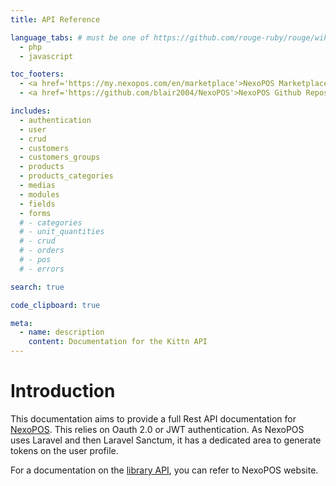 ```yaml
---
title: API Reference

language_tabs: # must be one of https://github.com/rouge-ruby/rouge/wiki/List-of-supported-languages-and-lexers
  - php
  - javascript

toc_footers:
  - <a href='https://my.nexopos.com/en/marketplace'>NexoPOS Marketplace</a>
  - <a href='https://github.com/blair2004/NexoPOS'>NexoPOS Github Repository</a>

includes:
  - authentication
  - user
  - crud
  - customers
  - customers_groups
  - products
  - products_categories
  - medias
  - modules
  - fields
  - forms
  # - categories
  # - unit_quantities
  # - crud
  # - orders
  # - pos
  # - errors

search: true

code_clipboard: true

meta:
  - name: description
    content: Documentation for the Kittn API
---
```


# Introduction

This documentation aims to provide a full Rest API documentation for [NexoPOS](https://github.com/blair2004/NexoPOS). This relies on Oauth 2.0 or JWT authentication. As NexoPOS uses Laravel and then Laravel Sanctum, it has a dedicated area to generate tokens on the user profile.

For a documentation on the [library API](https://my.nexopos.com/en/documentation), you can refer to NexoPOS website.
